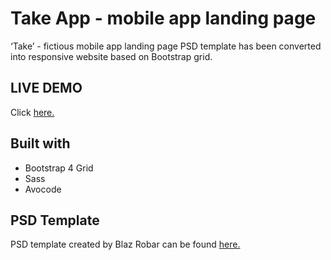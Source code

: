 # Take App - mobile app landing page
‘Take’ - fictious mobile app landing page PSD template has been converted into responsive website based on Bootstrap grid.

## LIVE DEMO
Click [here.](https://radoslawbiesek.github.io/take-app/)

## Built with
* Bootstrap 4 Grid
* Sass
* Avocode

## PSD Template
PSD template created by Blaz Robar can be found [here.](http://blazrobar.com/free-psd-website-templates/take-a-free-mobile-app-landing-page-psd-template/)

